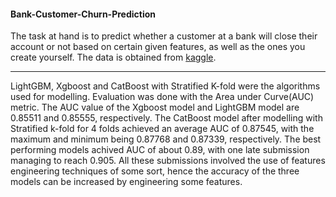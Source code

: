 #### Bank-Customer-Churn-Prediction
The task at hand is to predict whether a customer at a bank will close their account or not based on certain given features, as well as the ones you create yourself. The data is obtained from [kaggle](https://www.kaggle.com/competitions/playground-series-s4e1/data).


<hr>

LightGBM, Xgboost and CatBoost with Stratified K-fold were the algorithms used for modelling. Evaluation was done with the Area under Curve(AUC) metric.
The AUC value of the Xgboost model and LightGBM model are 0.85511 and 0.85555, respectively.
The CatBoost model after modelling with Stratified k-fold for 4 folds achieved an average AUC of 0.87545, with the maximum and minimum being 0.87768 and 0.87339, respectively.
The best performing models achived AUC of about 0.89, with one late submission managing to reach 0.905. All these submissions involved the use of features engineering techniques of some sort, hence the accuracy of the three models can be increased by engineering some features.
